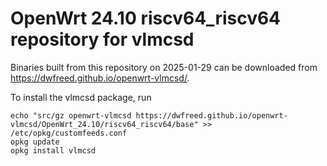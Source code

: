 OpenWrt 24.10 riscv64_riscv64 repository for vlmcsd
========

Binaries built from this repository on 2025-01-29 can be downloaded from <https://dwfreed.github.io/openwrt-vlmcsd/>.

To install the vlmcsd package, run

```
echo "src/gz openwrt-vlmcsd https://dwfreed.github.io/openwrt-vlmcsd/OpenWrt_24.10/riscv64_riscv64/base" >> /etc/opkg/customfeeds.conf
opkg update
opkg install vlmcsd
```
